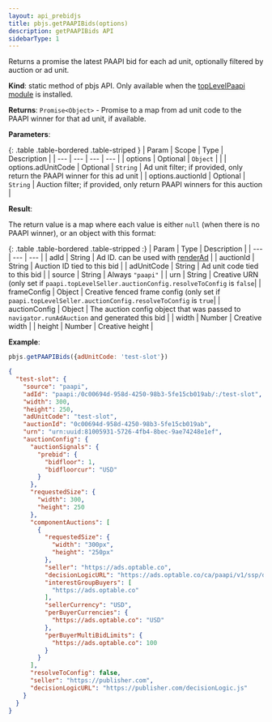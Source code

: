 ```yaml
---
layout: api_prebidjs
title: pbjs.getPAAPIBids(options)
description: getPAAPIBids API
sidebarType: 1
---
```


Returns a promise the latest PAAPI bid for each ad unit, optionally filtered by auction or ad unit.

**Kind**: static method of pbjs API. Only available when the [topLevelPaapi module](/dev-docs/modules/topLevelPaapi.html) is installed.

**Returns**: `Promise<Object>` - Promise to a map from ad unit code to the PAAPI winner for that ad unit, if available.

**Parameters**:

{: .table .table-bordered .table-striped }
| Param | Scope | Type | Description |
| --- | --- | --- | --- |
| options | Optional | `Object` |  |
| options.adUnitCode | Optional | `String` | Ad unit filter; if provided, only return the PAAPI winner for this ad unit |
| options.auctionId | Optional | `String` | Auction filter; if provided, only return PAAPI winners for this auction  |

**Result**:

The return value is a map where each value is either `null` (when there is no PAAPI winner), or an object with this format:

{: .table .table-bordered .table-stripped :}
| Param         | Type    | Description                                                                    |
| ---           | ---     | ---                                                                            |
| adId          | String  | Ad ID. can be used with [renderAd](/dev-docs/publisher-api-reference/renderAd.html) |
| auctionId     | String  | Auction ID tied to this bid                                                      |
| adUnitCode    | String  | Ad unit code tied to this bid |
| source        | String  | Always `"paapi"` |
| urn           | String  | Creative URN (only set if `paapi.topLevelSeller.auctionConfig.resolveToConfig` is `false`|
| frameConfig   | Object  | Creative fenced frame config (only set if `paapi.topLevelSeller.auctionConfig.resolveToConfig` is `true`|
| auctionConfig | Object  | The auction config object that was passed to `navigator.runAdAuction` and generated this bid |
| width         | Number  | Creative width |
| height        | Number  | Creative height |

**Example**:

```js
pbjs.getPAAPIBids({adUnitCode: 'test-slot'})
```

```json
{
  "test-slot": {
    "source": "paapi",
    "adId": "paapi:/0c00694d-958d-4250-98b3-5fe15cb019ab/:/test-slot",
    "width": 300,
    "height": 250,
    "adUnitCode": "test-slot",
    "auctionId": "0c00694d-958d-4250-98b3-5fe15cb019ab",
    "urn": "urn:uuid:81005931-5726-4fb4-8bec-9ae74248e1ef",
    "auctionConfig": {
      "auctionSignals": {
        "prebid": {
          "bidfloor": 1,
          "bidfloorcur": "USD"
        }
      },
      "requestedSize": {
        "width": 300,
        "height": 250
      },
      "componentAuctions": [
        {
          "requestedSize": {
            "width": "300px",
            "height": "250px"
          },
          "seller": "https://ads.optable.co",
          "decisionLogicURL": "https://ads.optable.co/ca/paapi/v1/ssp/decision-logic.js?origin=daa30ba1-5613-4a2c-b7f0-34e2c033202a",
          "interestGroupBuyers": [
            "https://ads.optable.co"
          ],
          "sellerCurrency": "USD",
          "perBuyerCurrencies": {
            "https://ads.optable.co": "USD"
          },
          "perBuyerMultiBidLimits": {
            "https://ads.optable.co": 100
          }
        }
      ],
      "resolveToConfig": false,
      "seller": "https://publisher.com",
      "decisionLogicURL": "https://publisher.com/decisionLogic.js"
    }
  }
}
```
